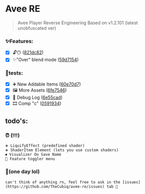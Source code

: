 # Avee RE

> Avee Player Reverse Engineering
> Based on v1.2.101 (latest unobfuscated ver)

### ✨Features:

* [X] 🔓😶 ([821dc82](https://github.com/TheCubiq/avee-re/commit/821dc826780fb53006b15a27843e5887d19c082c))
* [X] ✨"Over" blend mode ([59d7154](https://github.com/TheCubiq/avee-re/commit/59d715495a5ceab7d4075bc73418406602446cda))

### 🧪tests:

* [X] ➕ New Addable Items ([60e70d7](https://github.com/TheCubiq/avee-re/commit/59d715495a5ceab7d4075bc73418406602446cda))
* [X] 🖼 More Assets ([6fe7546](https://github.com/TheCubiq/avee-re/commit/6fe7546e68408e46b71d77ddad011f33023cf9e6))
* [X] 📝 Debug Log ([6e55cad](https://github.com/TheCubiq/avee-re/commit/6e55cad6ff3448c5f6d53701452a6d946d3b6f94))
* [X] 🎞 Comp "c" ([0591934](https://github.com/TheCubiq/avee-re/commit/05919347178810dd4b14a91fbe0e496522976f1a))

## todo's:

### ⏰ (!!!)
    ➕ LiquifyEffect (predefined shader)
    ➕ ShaderItem Element (lets you use custom shaders)
    ⏺ Visualizer On Save Name
    🔧 Feature toggler menu

### 📝(one day lol)
    can't think of anything rn, feel free to ask in the [issues](https://github.com/TheCubiq/avee-re/issues) tab 🤍